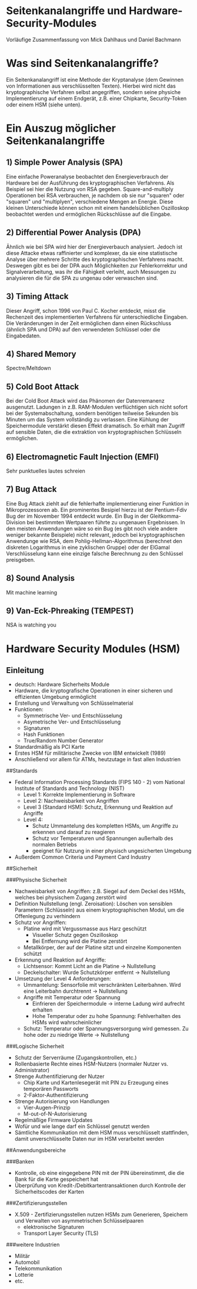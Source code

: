 # **Seitenkanalangriffe und Hardware-Security-Modules**   

Vorläufige Zusammenfassung von Mick Dahlhaus und Daniel Bachmann  

# **Was sind Seitenkanalangriffe?**
Ein Seitenkanalangriff ist eine Methode der Kryptanalyse (dem Gewinnen von Informationen aus verschlüsselten Texten).
Hierbei wird nicht das kryptographische Verfahren selbst angegriffen, sondern seine physiche Implementierung auf einem Endgerät, z.B. einer Chipkarte, Security-Token oder einem HSM (siehe unten).

# **Ein Auszug möglicher Seitenkanalangriffe**

## 1) Simple Power Analysis (SPA)
Eine einfache Poweranalyse beobachtet den Energieverbrauch der Hardware bei der Ausführung des kryptographischen Verfahrens.
Als Beispiel sei hier die Nutzung von RSA gegeben.
Square-and-multiply Operationen bei RSA verbrauchen, je nachdem ob sie nur "squaren" oder "squaren" und "multiplyen", verschiedene Mengen an Energie. Diese kleinen Unterschiede können schon mit einem handelsüblichen Oszilloskop beobachtet werden und ermöglichen Rückschlüsse auf die Eingabe. 

## 2) Differential Power Analysis (DPA) 
Ähnlich wie bei SPA wird hier der Energieverbauch analysiert. Jedoch ist diese Attacke etwas raffinierter und komplexer, da sie eine statistische Analyse über mehrere Schritte des kryptographischen Verfahrens macht.
Deswegen gibt es bei der DPA auch Möglichkeiten zur Fehlerkorrektur und Signalverarbeitung, was ihr die Fähigkeit verleiht, auch Messungen zu analysieren die für die SPA zu ungenau oder verwaschen sind.

## 3) Timing Attack 
Dieser Angriff, schon 1996 von Paul C. Kocher entdeckt, misst die Rechenzeit des implementierten Verfahrens für unterschiedliche Eingaben.
Die Veränderungen in der Zeit ermöglichen dann einen Rückschluss (ähnlich SPA und DPA) auf den verwendeten Schlüssel oder die Eingabedaten. 

## 4) Shared Memory
Spectre/Meltdown

## 5) Cold Boot Attack
Bei der Cold Boot Attack wird das Phänomen der Datenremanenz ausgenutzt. Ladungen in z.B. RAM-Modulen verflüchtigen sich nicht sofort bei der Systemabschaltung, sondern benötigen teilweise Sekunden bis Minuten um das System vollständig zu verlassen.
Eine Kühlung der Speichermodule verstärkt diesen Effekt dramatisch.
So erhält man Zugriff auf sensible Daten, die die extraktion von kryptographischen Schlüsseln ermöglichen.

## 6) Electromagnetic Fault Injection (EMFI)
Sehr punktuelles lautes schreien

## 7) Bug Attack
Eine Bug Attack ziehlt auf die fehlerhafte implementierung einer Funktion in Mikroprozessoren ab. Ein prominentes Besipiel hierzu ist der Pentium-Fdiv Bug der im November 1994 entdeckt wurde. Ein Bug in der Gleitkomma-Division bei bestimmten Wertpaaren führte zu ungenauen Ergebnissen.
In den meisten Anwendungen wäre so ein Bug (es gibt noch viele andere weniger bekannte Beispiele) nicht relevant, jedoch bei kryptographischen Anwendunge wie RSA, dem Pohlig-Hellman-Algorithmus (berechnet den diskreten Logarithmus in eine zyklischen Gruppe) oder der ElGamal Verschlüsselung kann eine einzige falsche Berechnung zu den Schlüssel preisgeben. 

## 8) Sound Analysis
Mit machine learning

## 9) Van-Eck-Phreaking (TEMPEST)
NSA is watching you   

# Hardware Security Modules (HSM)
## Einleitung
- deutsch: Hardware Sicherheits Module
- Hardware, die kryptografische Operationen in einer sicheren und effizienten Umgebung ermöglicht
- Erstellung und Verwaltung von Schlüsselmaterial
- Funktionen:
  + Symmetrische Ver- und Entschlüsselung
  + Asymetrische Ver- und Entschlüsselung
  + Signaturen
  + Hash Funktionen
  + True/Random Number Generator
- Standardmäßig als PCI Karte
- Erstes HSM für militärische Zwecke von IBM entwickelt (1989)
- Anschließend vor allem für ATMs, heutzutage in fast allen Industrien


##Standards

- Federal Information Processing Standards (FIPS 140 - 2) vom National Institute of Standards and Technology (NIST)
  + Level 1: Korrekte Implementierung in Software
  + Level 2: Nachweisbarkeit von Angriffen
  + Level 3 (Standard HSM): Schutz, Erkennung und Reaktion auf Angriffe
  + Level 4:
    + Schutz Ummantelung des kompletten HSMs, um Angriffe zu erkennen und darauf zu reagieren
    + Schutz vor Temperaturen und Spannungen außerhalb des normalen Betriebs
    + geeignet für Nutzung in einer physisch ungesicherten Umgebung
- Außerdem Common Criteria und Payment Card Industry

##Sicherheit

###Physische Sicherheit
- Nachweisbarkeit von Angriffen: z.B. Siegel auf dem Deckel des HSMs, welches bei physischem Zugang zerstört wird
- Definition Nullstellung (engl. Zeroisation): Löschen von sensiblen Parametern (Schlüsseln) aus einem kryptographischen Modul, um die Offenlegung zu verhindern
- Schutz vor Angriffen:
  + Platine wird mit Vergussmasse aus Harz geschützt
    + Visueller Schutz gegen Oszilloskop
    + Bei Entfernung wird die Platine zerstört
  + Metallkörper, der auf der Platine sitzt und einzelne Komponenten schützt
- Erkennung und Reaktion auf Angriffe:
  + Lichtsensor: Kommt Licht an die Platine -> Nullstellung
  + Deckelschalter: Wurde Schutzkörper entfernt -> Nullstellung
- Umsetzung der Level 4 Anforderungen:
  + Ummantelung: Sensorfolie mit verschränkten Leiterbahnen. Wird eine Leiterbahn durchtrennt -> Nullstellung
  + Angriffe mit Temperatur oder Spannung
    + Einfrieren der Speichermodule -> interne Ladung wird aufrecht erhalten
    + Hohe Temperatur oder zu hohe Spannung: Fehlverhalten des HSMs wird wahrscheinlicher
  + Schutz: Temperatur oder Spannungsversorgung wird gemessen. Zu hohe oder zu niedrige Werte -> Nullstellung

###Logische Sicherheit

- Schutz der Serverräume (Zugangskontrollen, etc.)
- Rollenbasierte Rechte eines HSM-Nutzers (normaler Nutzer vs. Administrator)
- Strenge Authentifizierung der Nutzer
  - Chip Karte und Kartenlesegerät mit PIN zu Erzeugung eines temporären Passworts
  - 2-Faktor-Authentifizierung
- Strenge Autorisierung von Handlungen
  - Vier-Augen-Prinzip
  - M-out-of-N-Autorisierung
- Regelmäßige Firmware Updates
- Wofür und wie lange darf ein Schlüssel genutzt werden
- Sämtliche Kommunikation mit dem HSM muss verschlüsselt stattfinden, damit unverschlüsselte Daten nur im HSM verarbeitet werden

##Anwendungsbereiche

###Banken
- Kontrolle, ob eine eingegebene PIN mit der PIN übereinstimmt, die die Bank für die Karte gespeichert hat
- Überprüfung von Kredit-/Debitkartentransaktionen durch Kontrolle der Sicherheitscodes der Karten

###Zertifizierungsstellen
- X.509 - Zertifizierungsstellen nutzen HSMs zum Generieren, Speichern und Verwalten von asymmetrischen Schlüsselpaaren
  - elektronische Signaturen
  - Transport Layer Security (TLS)

###weitere Industrien
- Militär
- Automobil
- Telekommunikation
- Lotterie
- etc.

